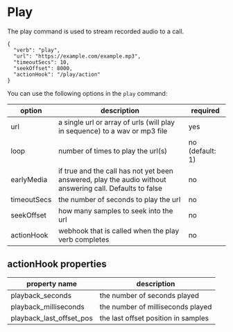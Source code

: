 # Play

The play command is used to stream recorded audio to a call.

```
{
  "verb": "play",
  "url": "https://example.com/example.mp3",
  "timeoutSecs": 10,
  "seekOffset": 8000,
  "actionHook": "/play/action"
}
```

You can use the following options in the `play` command:

| option      | description   | required        |
| ----------- | ------------ | --------------- |
| url         | a single url or array of urls (will play in sequence) to a wav or mp3 file   | yes             |
| loop        | number of times to play the url(s) | no (default: 1) |
| earlyMedia  | if true and the call has not yet been answered, play the audio without answering call. Defaults to false | no    |
| timeoutSecs | the number of seconds to play the url  | no   |
| seekOffset  | how many samples to seek into the url  | no              |
| actionHook  | webhook that is called when the play verb completes  | no   |

## actionHook properties

| property name            | description                         |
| ------------------------ | ----------------------------------- |
| playback_seconds         | the number of seconds played        |
| playback_milliseconds    | the number of milliseconds played   |
| playback_last_offset_pos | the last offset position in samples |


